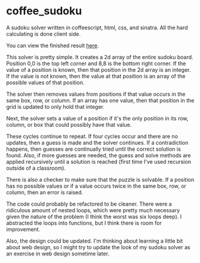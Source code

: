 coffee_sudoku
=============

A sudoku solver written in coffeescript, html, css, and sinatra. All the hard calculating is done client side.

You can view the finished result <a href="http://sudokusolver.nielmalhotra.com">here</a>.

This solver is pretty simple. It creates a 2d array of the entire sudoku board. Position 0,0 is the top left corner and 8,8 is the bottom right corner. If the value of a position is known, then that position in the 2d array is an integer. If the value is not known, then the value at that position is an array of the possible values of that position.

The solver then removes values from positions if that value occurs in the same box, row, or column. If an array has one value, then that position in the grid is updated to only hold that integer.

Next, the solver sets a value of a position if it's the only position in its row, column, or box that could possibly have that value.

These cycles continue to repeat. If four cycles occur and there are no updates, then a guess is made and the solver continues. If a contradiction happens, then guesses are continually tried until the correct solution is found. Also, if more guesses are needed, the guess and solve methods are applied recursively until a solution is reached (first time I've used recursion outside of a classroom).

There is also a checker to make sure that the puzzle is solvable. If a position has no possible values or if a value occurs twice in the same box, row, or column, then an error is raised.

The code could probably be refactored to be cleaner. There were a ridiculous amount of nested loops, which were pretty much necessary given the nature of the problem (I think the worst was six loops deep). I abstracted the loops into functions, but I think there is room for improvement.

Also, the design could be updated. I'm thinking about learning a little bit about web design, so I might try to update the look of my sudoku solver as an exercise in web design sometime later.
